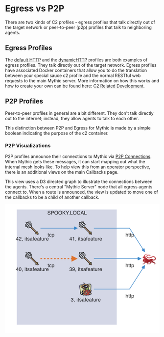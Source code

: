 # Egress vs P2P

There are two kinds of C2 profiles - egress profiles that talk directly out of the target network or peer-to-peer (p2p) profiles that talk to neighboring agents.

## Egress Profiles

The [default HTTP](http.md) and the [dynamicHTTP](dynamichttp.md) profiles are both examples of egress profiles. They talk directly out of the target network. Egress profiles have associated Docker containers that allow you to do the translation between your special sauce c2 profile and the normal RESTful web requests to the main Mythic server. More information on how this works and how to create your own can be found here: [C2 Related Development](../customizing/c2-related-development/).

## P2P Profiles

Peer-to-peer profiles in general are a bit different. They don't talk directly out to the internet; instead, they allow agents to talk to each other.&#x20;

This distinction between P2P and Egress for Mythic is made by a simple boolean indicating the purpose of the c2 container.

### P2P Visualizations

P2P profiles announce their connections to Mythic via [P2P Connections](../customizing/hooking-features/action-p2p\_info.md). When Mythic gets these messages, it can start mapping out what the internal mesh looks like. To help view this from an operator perspective, there is an additional views on the main Callbacks page.

This view uses a D3 directed graph to illustrate the connections between the agents. There's a central "Mythic Server" node that all egress agents connect to. When a route is announced, the view is updated to move one of the callbacks to be a child of another callback.

![](<../.gitbook/assets/Screen Shot 2022-02-27 at 7.38.46 PM.png>)
